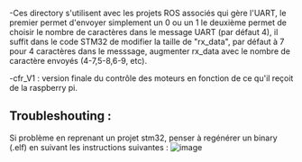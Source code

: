  -Ces directory s'utilisent avec les projets ROS associés qui gère l'UART, le premier permet d'envoyer simplement un 0 ou un 1 le deuxième permet de choisir le nombre de caractères dans le message UART (par défaut 4), il suffit dans le code STM32 de modifier la taille de "rx_data", par défaut à 7 pour 4 caractères dans le messsage, augmenter rx_data avec le nombre de caractère envoyés (4-7,5-8,6-9, etc).

-cfr_V1 : version finale du contrôle des moteurs en fonction de ce qu'il reçoit de la raspberry pi.

## Troubleshouting : 
Si problème en reprenant un projet stm32, penser à regénérer un binary (.elf) en suivant les instructions suivantes : 
![image](https://github.com/user-attachments/assets/b214b902-5b55-42d8-9a51-c7b45a9483c1)
